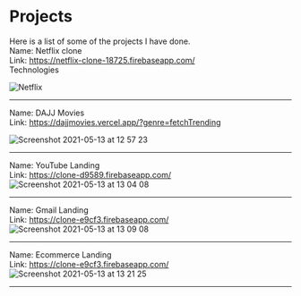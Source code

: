 # Projects

Here is a list of some of the projects I have done. <br>
Name: Netflix clone <br>
Link: https://netflix-clone-18725.firebaseapp.com/ <br>
Technologies 

![Netflix](https://user-images.githubusercontent.com/48582955/118108844-28e85a00-b3e9-11eb-8f4a-ada7d11acbe6.png) 
<hr>

Name: DAJJ Movies <br>
Link: https://dajjmovies.vercel.app/?genre=fetchTrending <br>

![Screenshot 2021-05-13 at 12 57 23](https://user-images.githubusercontent.com/48582955/118110307-ede72600-b3ea-11eb-96df-463d410f40a2.png)

<hr>

Name: YouTube Landing  <br>
Link: https://clone-d9589.firebaseapp.com/ <br>
![Screenshot 2021-05-13 at 13 04 08](https://user-images.githubusercontent.com/48582955/118111088-e2e0c580-b3eb-11eb-9af2-cd491640be47.png)
 
<hr>

Name: Gmail Landing  <br>
Link: https://clone-e9cf3.firebaseapp.com/ <br>
![Screenshot 2021-05-13 at 13 09 08](https://user-images.githubusercontent.com/48582955/118111800-dd37af80-b3ec-11eb-8469-b7822f8872ed.png)

<hr>


Name: Ecommerce Landing  <br>
Link: https://clone-e9cf3.firebaseapp.com/ <br>
![Screenshot 2021-05-13 at 13 21 25](https://user-images.githubusercontent.com/48582955/118112881-42d86b80-b3ee-11eb-9c46-7645a16b5a37.png)

<hr>

